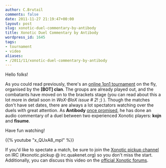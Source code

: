 ```yaml
---
author: C.Brutail
comments: false
date: 2011-11-27 21:19:47+00:00
layout: post
slug: xonotic-duel-commentary-by-antibody
title: Xonotic Duel Commentary by Antibody
wordpress_id: 1645
tags:
- tournament
- video
aliases:
- /2011/11/xonotic-duel-commentary-by-antibody
---
```


Hello folks!

As you could read previously, there's an [online 1on1 tournament](/posts/2011/xonotic-1v1-tournament-by-bot/) on the fly, organised by the **[BOT] clan**. The groups are already played out, and the combatants have moved on to the brackets stage (you can read about this a lot more in detail soon in _WoX-BloX issue # 2_! ;) ).
Though the matches don't have set dates, there are always a lot spectators watching over the duels with great attention. As **Antibody** [once promised](http://forums.xonotic.org/showthread.php?tid=2177&pid=30671#pid30671), he has done an audio commentary of a duel between two experienced Xonotic players: **kojn** and **fisume**.

Have fun watching!

{{% youtube "x_QUxA8_mpI" %}}

If you'd like to spectate a match, be sure to join  the [Xonotic pickup channel](irc://irc.quakenet.org/xonotic.pickup) on IRC (#xonotic.pickup @ irc.quakenet.org) so you don't miss the start.
Additionally, you can discuss this video on the [official Xonotic forums](http://forums.xonotic.org/showthread.php?tid=2371).
